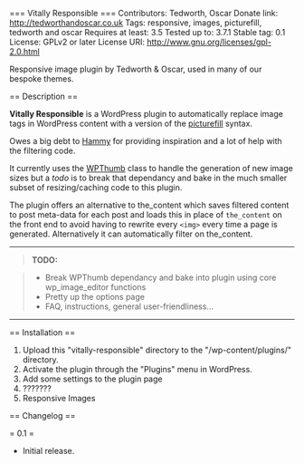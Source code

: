 === Vitally Responsible ===
Contributors: Tedworth, Oscar
Donate link: http://tedworthandoscar.co.uk
Tags: responsive, images, picturefill, tedworth and oscar
Requires at least: 3.5
Tested up to: 3.7.1
Stable tag: 0.1
License: GPLv2 or later
License URI: http://www.gnu.org/licenses/gpl-2.0.html

Responsive image plugin by Tedworth & Oscar, used in many of our bespoke themes.

== Description ==

**Vitally Responsible** is a WordPress plugin to automatically replace image tags in WordPress content with a version of the [picturefill](https://github.com/scottjehl/picturefill) syntax.

Owes a big debt to [Hammy](https://github.com/noeltock/hammy/blob/master/hammy.php) for providing inspiration and a lot of help with the filtering code.

It currently uses the [WPThumb](https://github.com/humanmade/WPThumb) class to handle the generation of new image sizes but a *todo* is to break that dependancy and bake in the much smaller subset of resizing/caching code to this plugin.

The plugin offers an alternative to the_content which saves filtered content to post meta-data for each post and loads this in place of `the_content` on the front end to avoid having to rewrite every `<img>` every time a page is generated. Alternatively it can automatically filter on the_content.

---

>**TODO:**

>* Break WPThumb dependancy and bake into plugin using core wp_image_editor functions
>* Pretty up the options page
>* FAQ, instructions, general user-friendliness...

---

== Installation ==

1. Upload this "vitally-responsible" directory to the "/wp-content/plugins/" directory.
2. Activate the plugin through the "Plugins" menu in WordPress.
3. Add some settings to the plugin page
4. ???????
5. Responsive Images

== Changelog ==

= 0.1 =

* Initial release.
